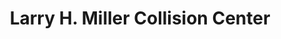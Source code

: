 ---
title: "Larry H. Miller Collision Center"
url: /murray/larry-h-miller-collision-center/
shop: Autowerkstatt
---
